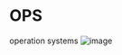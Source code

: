 # OPS
operation systems
![image](https://github.com/user-attachments/assets/e90a64db-afe2-4463-a572-908f393657b7)


